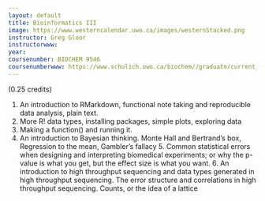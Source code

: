 ```yaml
---
layout: default
title: Bioinformatics III 
image: https://www.westerncalendar.uwo.ca/images/westernStacked.png
instructor: Greg Gloor
instructorwww: 
year: 
coursenumber: BIOCHEM 9546
coursenumberwww: https://www.schulich.uwo.ca/biochem//graduate/current_students.html
---
```


(0.25 credits)
1. An introduction to RMarkdown, functional note taking and reproducible data analysis, plain text.
2. More R! data types, installing packages, simple plots, exploring data
3. Making a function() and running it.
4. An introduction to Bayesian thinking. Monte Hall and Bertrand’s box, Regression to the mean,
Gambler’s fallacy 5. Common statistical errors when designing and interpreting biomedical experiments;
or why the p-value is what you get, but the effect size is what you want. 6. An introduction to high
throughput sequencing and data types generated in high throughput sequencing. The error structure and
correlations in high throughput sequencing. Counts, or the idea of a lattice